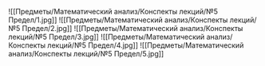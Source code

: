 ![[Предметы/Математический анализ/Конспекты лекций/№5 Предел/1.jpg]]
![[Предметы/Математический анализ/Конспекты лекций/№5 Предел/2.jpg]]
![[Предметы/Математический анализ/Конспекты лекций/№5 Предел/3.jpg]]
![[Предметы/Математический анализ/Конспекты лекций/№5 Предел/4.jpg]]
![[Предметы/Математический анализ/Конспекты лекций/№5 Предел/5.jpg]]